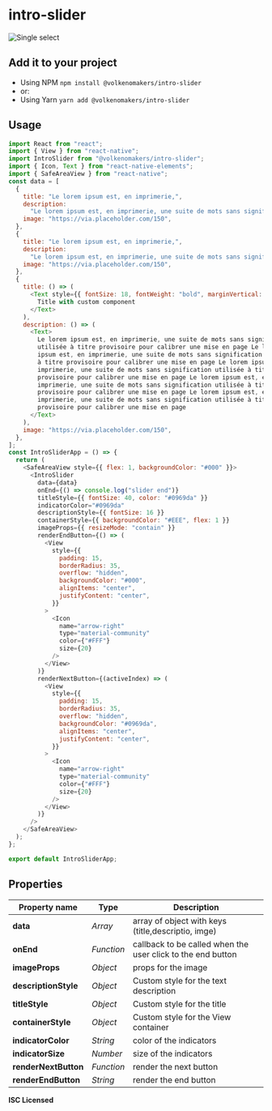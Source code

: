 # intro-slider

![Single select](https://raw.githubusercontent.com/VolkenoMakers/intro-slider/main/demo.gif)

## Add it to your project

- Using NPM
  `npm install @volkenomakers/intro-slider`
- or:
- Using Yarn
  `yarn add @volkenomakers/intro-slider`

## Usage

```javascript
import React from "react";
import { View } from "react-native";
import IntroSlider from "@volkenomakers/intro-slider";
import { Icon, Text } from "react-native-elements";
import { SafeAreaView } from "react-native";
const data = [
  {
    title: "Le lorem ipsum est, en imprimerie,",
    description:
      "Le lorem ipsum est, en imprimerie, une suite de mots sans signification utilisée à titre provisoire pour calibrer une mise en page, le texte définitif venant ",
    image: "https://via.placeholder.com/150",
  },
  {
    title: "Le lorem ipsum est, en imprimerie,",
    description:
      "Le lorem ipsum est, en imprimerie, une suite de mots sans signification utilisée à titre provisoire pour calibrer une mise en page, le texte définitif venant ",
    image: "https://via.placeholder.com/150",
  },
  {
    title: () => (
      <Text style={{ fontSize: 18, fontWeight: "bold", marginVertical: 20 }}>
        Title with custom component
      </Text>
    ),
    description: () => (
      <Text>
        Le lorem ipsum est, en imprimerie, une suite de mots sans signification
        utilisée à titre provisoire pour calibrer une mise en page Le lorem
        ipsum est, en imprimerie, une suite de mots sans signification utilisée
        à titre provisoire pour calibrer une mise en page Le lorem ipsum est, en
        imprimerie, une suite de mots sans signification utilisée à titre
        provisoire pour calibrer une mise en page Le lorem ipsum est, en
        imprimerie, une suite de mots sans signification utilisée à titre
        provisoire pour calibrer une mise en page Le lorem ipsum est, en
        imprimerie, une suite de mots sans signification utilisée à titre
        provisoire pour calibrer une mise en page
      </Text>
    ),
    image: "https://via.placeholder.com/150",
  },
];
const IntroSliderApp = () => {
  return (
    <SafeAreaView style={{ flex: 1, backgroundColor: "#000" }}>
      <IntroSlider
        data={data}
        onEnd={() => console.log("slider end")}
        titleStyle={{ fontSize: 40, color: "#0969da" }}
        indicatorColor="#0969da"
        descriptionStyle={{ fontSize: 16 }}
        containerStyle={{ backgroundColor: "#EEE", flex: 1 }}
        imageProps={{ resizeMode: "contain" }}
        renderEndButton={() => (
          <View
            style={{
              padding: 15,
              borderRadius: 35,
              overflow: "hidden",
              backgroundColor: "#000",
              alignItems: "center",
              justifyContent: "center",
            }}
          >
            <Icon
              name="arrow-right"
              type="material-community"
              color={"#FFF"}
              size={20}
            />
          </View>
        )}
        renderNextButton={(activeIndex) => (
          <View
            style={{
              padding: 15,
              borderRadius: 35,
              overflow: "hidden",
              backgroundColor: "#0969da",
              alignItems: "center",
              justifyContent: "center",
            }}
          >
            <Icon
              name="arrow-right"
              type="material-community"
              color={"#FFF"}
              size={20}
            />
          </View>
        )}
      />
    </SafeAreaView>
  );
};

export default IntroSliderApp;
```

## Properties

| Property name        | Type       | Description                                                 |
| -------------------- | ---------- | ----------------------------------------------------------- |
| **data**             | _Array_    | array of object with keys (title,descriptio, imge)          |
| **onEnd**            | _Function_ | callback to be called when the user click to the end button |
| **imageProps**       | _Object_   | props for the image                                         |
| **descriptionStyle** | _Object_   | Custom style for the text description                       |
| **titleStyle**       | _Object_   | Custom style for the title                                  |
| **containerStyle**   | _Object_   | Custom style for the View container                         |
| **indicatorColor**   | _String_   | color of the indicators                                     |
| **indicatorSize**    | _Number_   | size of the indicators                                      |
| **renderNextButton** | _Function_ | render the next button                                      |
| **renderEndButton**  | _String_   | render the end button                                       |

**ISC Licensed**
